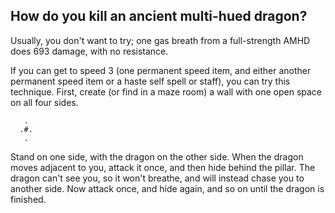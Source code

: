 ## How do you kill an ancient multi-hued dragon?

Usually, you don't want to try; one gas breath from a full-strength AMHD does 693 damage, with no resistance.

If you can get to speed 3 (one permanent speed item, and either another permanent speed item or a haste self spell or staff), you can try this technique.  First, create (or find in a maze room) a wall with one open space on all four sides.

```
   .
  .#.
   .
```

Stand on one side, with the dragon on the other side.  When the dragon moves adjacent to you, attack it once, and then hide behind the pillar. The dragon can't see you, so it won't breathe, and will instead chase you to another side.  Now attack once, and hide again, and so on until the dragon is finished.